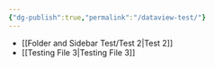 ```yaml
---
{"dg-publish":true,"permalink":"/dataview-test/"}
---
```



- [[Folder and Sidebar Test/Test 2\|Test 2]]
- [[Testing File 3\|Testing File 3]]
